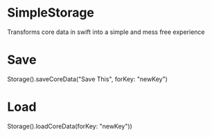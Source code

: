 # SimpleStorage
Transforms core data in swift into a simple and mess free experience

# Save 
Storage().saveCoreData("Save This", forKey: "newKey")

# Load 
Storage().loadCoreData(forKey: "newKey"))
